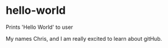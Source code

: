 # hello-world
Prints 'Hello World' to user

My names Chris, and I am really excited to learn about gitHub.
